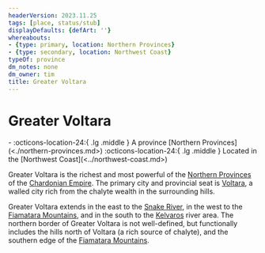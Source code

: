```yaml
---
headerVersion: 2023.11.25
tags: [place, status/stub]
displayDefaults: {defArt: ''}
whereabouts:
- {type: primary, location: Northern Provinces}
- {type: secondary, location: Northwest Coast}
typeOf: province
dm_notes: none
dm_owner: tim
title: Greater Voltara
---
```

# Greater Voltara
<div class="grid cards ext-narrow-margin ext-one-column" markdown>
-    :octicons-location-24:{ .lg .middle } A province [Northern Provinces](<./northern-provinces.md>)  
    :octicons-location-24:{ .lg .middle } Located in the [Northwest Coast](<../northwest-coast.md>)  
</div>


Greater Voltara is the richest and most powerful of the [Northern Provinces](<./northern-provinces.md>) of the [Chardonian Empire](<../../greater-chardon/chardonian-empire/chardonian-empire.md>). The primary city and provincial seat is [Voltara](<voltara/voltara.md>), a walled city rich from the chalyte wealth in the surrounding hills. 

Greater Voltara extends in the east to the [Snake River](<../../major-rivers/chasa-nahadi-watershed/snake-river.md>), in the west to the [Fiamatara Mountains](<../fiamatara-mountains/fiamatara-mountains.md>), and in the south to the [Kelvaros](<../../major-rivers/chasa-nahadi-watershed/kelvaros.md>) river area. The northern border of Greater Voltara is not well-defined, but functionally includes the hills north of Voltara (a rich source of chalyte), and the southern edge of the [Fiamatara Mountains](<../fiamatara-mountains/fiamatara-mountains.md>). 